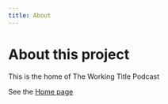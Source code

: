 ```yaml
---
title: About
---
```


# About this project

This is the home of The Working Title Podcast

See the [Home page](/go-go-ghpages/README.md)
